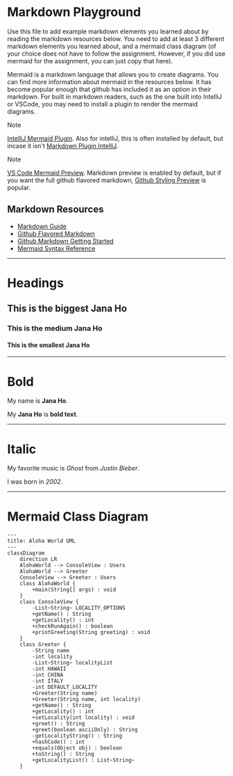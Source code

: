 # Markdown Playground

Use this file to add example markdown elements you learned about by reading the markdown resources below. You need to add at least 3 different markdown elements you learned about, and a mermaid class diagram (of your choice does not have to follow the assignment. However, if you did use mermaid for the assignment, you can just copy that here). 

Mermaid is a markdown language that allows you to create diagrams. You can find more information about mermaid in the resources below. It has become popular enough that github has included it as an option in their markdown.  For built in markdown readers, such as the one built into IntelliJ or VSCode, you may need to install a plugin to render the mermaid diagrams. 

> [!NOTE]
> [IntelliJ Mermaid Plugin](https://plugins.jetbrains.com/plugin/20146-mermaid). Also for intelliJ, this is often installed by default, but incase it isn't [Markdown Plugin IntelliJ](https://plugins.jetbrains.com/plugin/7793-markdown). 

> [!NOTE] 
> [VS Code Mermaid Preview](https://marketplace.visualstudio.com/items?itemName=bierner.markdown-mermaid). Markdown preview is enabled by default, but if you want the full github flavored markdown, [Github Styling Preview](https://marketplace.visualstudio.com/items?itemName=bierner.markdown-preview-github-styles) is popular. 


## Markdown Resources

* [Markdown Guide](https://www.markdownguide.org/basic-syntax/)
* [Github Flavored Markdown](https://guides.github.com/features/mastering-markdown/)
* [Github Markdown Getting Started](https://docs.github.com/en/get-started/writing-on-github/getting-started-with-writing-and-formatting-on-github/basic-writing-and-formatting-syntax)
* [Mermaid Syntax Reference](https://mermaid.js.org/intro/syntax-reference.html) 


<!-- start your playground code under this dashed line -->
----
# Headings

## This is the biggest Jana Ho

### This is the medium Jana Ho

#### This is the smallest Jana Ho

----
# Bold

My name is **Jana Ho**.

My **Jana Ho** is __bold text__.

----
# Italic

My favorite music is *Ghost* from _Justin Bieber_.

I was born in *2002*.

----
# Mermaid Class Diagram

```mermaid
---
title: Aloha World UML
---
classDiagram
    direction LR
    AlohaWorld --> ConsoleView : Users
    AlohaWorld --> Greeter
    ConsoleView --> Greeter : Users
    class AlohaWorld {
        +main(String[] args) : void
    }
    class ConsoleView {
        -List~String~ LOCALITY_OPTIONS
        +getName() : String
        +getLocality() : int
        +checkRunAgain() : boolean
        +printGreeting(String greeting) : void
    }
    class Greeter {
        -String name
        -int locality
        -List~String~ localityList
        -int HAWAII
        -int CHINA
        -int ITALY
        -int DEFAULT_LOCALITY
        +Greeter(String name)
        +Greeter(String name, int locality)
        +getName() : String
        +getLocality() : int
        +setLocality(int locality) : void
        +greet() : String
        +greet(boolean asciiOnly) : String
        -getLocalityString() : String
        +hashCode() : int
        +equals(Object obj) : boolean
        +toString() : String
        +getLocalityList() : List~String~
    }







